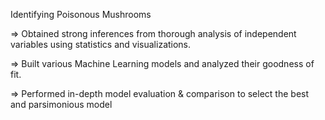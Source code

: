 Identifying Poisonous Mushrooms

=> Obtained strong inferences from thorough analysis of independent variables using statistics and visualizations.

=> Built various Machine Learning models and analyzed their goodness of fit.

=> Performed in-depth model evaluation & comparison to select the best and parsimonious model 
